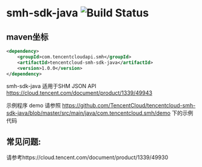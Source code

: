 # smh-sdk-java ![Build Status](https://api.travis-ci.org/tencentcloud/smh-sdk-java.svg?branch=master)



## maven坐标

```xml
<dependency>
    <groupId>com.tencentcloudapi.smh</groupId>
    <artifactId>tencentcloud-smh-sdk-java</artifactId>
    <version>1.0.0</version>
</dependency>
```

smh-sdk-java 适用于SHM JSON API https://cloud.tencent.com/document/product/1339/49943

示例程序 demo 请参照 https://github.com/TencentCloud/tencentcloud-smh-sdk-java/blob/master/src/main/java/com.tencentcloud.smh/demo
下的示例代码

## 常见问题:
请参考https://cloud.tencent.com/document/product/1339/49930
